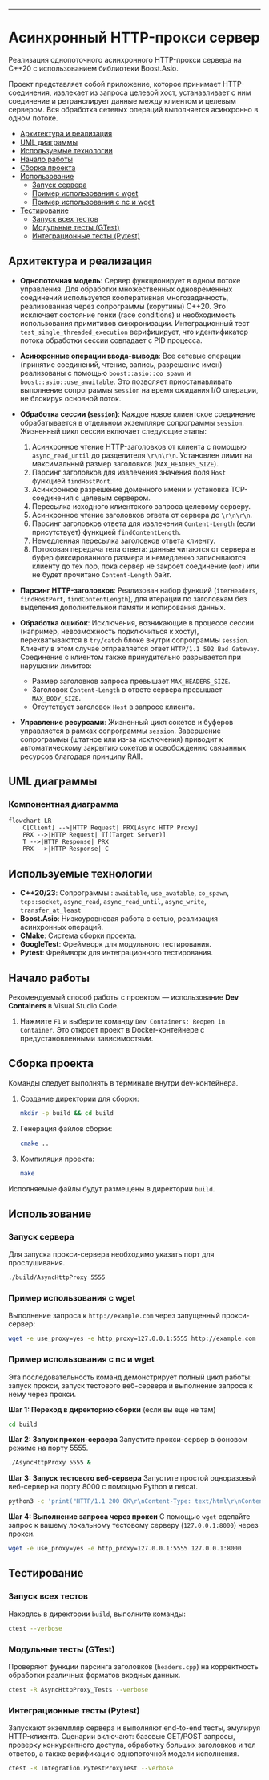 ***

# Асинхронный HTTP-прокси сервер

Реализация однопоточного асинхронного HTTP-прокси сервера на C++20 с использованием библиотеки Boost.Asio.

Проект представляет собой приложение, которое принимает HTTP-соединения, извлекает из запроса целевой хост, устанавливает с ним соединение и ретранслирует данные между клиентом и целевым сервером. Вся обработка сетевых операций выполняется асинхронно в одном потоке.

- [Архитектура и реализация](#архитектура-и-реализация)
- [UML диаграммы](#uml-диаграммы)
- [Используемые технологии](#используемые-технологии)
- [Начало работы](#начало-работы)
- [Сборка проекта](#сборка-проекта)
- [Использование](#использование)
  - [Запуск сервера](#запуск-сервера)
  - [Пример использования с wget](#пример-использования-с-wget)
  - [Пример использования с nc и wget](#пример-использования-с-nc-и-wget)
- [Тестирование](#тестирование)
  - [Запуск всех тестов](#запуск-всех-тестов)
  - [Модульные тесты (GTest)](#модульные-тесты-gtest)
  - [Интеграционные тесты (Pytest)](#интеграционные-тесты-pytest)


## Архитектура и реализация

*   **Однопоточная модель**: Сервер функционирует в одном потоке управления. Для обработки множественных одновременных соединений используется кооперативная многозадачность, реализованная через сопрограммы (корутины) C++20. Это исключает состояние гонки (race conditions) и необходимость использования примитивов синхронизации. Интеграционный тест `test_single_threaded_execution` верифицирует, что идентификатор потока обработки сессии совпадает с PID процесса.

*   **Асинхронные операции ввода-вывода**: Все сетевые операции (принятие соединений, чтение, запись, разрешение имен) реализованы с помощью `boost::asio::co_spawn` и `boost::asio::use_awaitable`. Это позволяет приостанавливать выполнение сопрограммы `session` на время ожидания I/O операции, не блокируя основной поток.

*   **Обработка сессии (`session`)**: Каждое новое клиентское соединение обрабатывается в отдельном экземпляре сопрограммы `session`. Жизненный цикл сессии включает следующие этапы:
    1.  Асинхронное чтение HTTP-заголовков от клиента с помощью `async_read_until` до разделителя `\r\n\r\n`. Установлен лимит на максимальный размер заголовков (`MAX_HEADERS_SIZE`).
    2.  Парсинг заголовков для извлечения значения поля `Host` функцией `findHostPort`.
    3.  Асинхронное разрешение доменного имени и установка TCP-соединения с целевым сервером.
    4.  Пересылка исходного клиентского запроса целевому серверу.
    5.  Асинхронное чтение заголовков ответа от сервера до `\r\n\r\n`.
    6.  Парсинг заголовков ответа для извлечения `Content-Length` (если присутствует) функцией `findContentLength`.
    7.  Немедленная пересылка заголовков ответа клиенту.
    8.  Потоковая передача тела ответа: данные читаются от сервера в буфер фиксированного размера и немедленно записываются клиенту до тех пор, пока сервер не закроет соединение (`eof`) или не будет прочитано `Content-Length` байт.

*   **Парсинг HTTP-заголовков**: Реализован набор функций (`iterHeaders`, `findHostPort`, `findContentLength`), для итерации по заголовкам без выделения дополнительной памяти и копирования данных.

*   **Обработка ошибок**: Исключения, возникающие в процессе сессии (например, невозможность подключиться к хосту), перехватываются в `try/catch` блоке внутри сопрограммы `session`. Клиенту в этом случае отправляется ответ `HTTP/1.1 502 Bad Gateway`. Соединение с клиентом также принудительно разрывается при нарушении лимитов:
    *   Размер заголовков запроса превышает `MAX_HEADERS_SIZE`.
    *   Заголовок `Content-Length` в ответе сервера превышает `MAX_BODY_SIZE`.
    *   Отсутствует заголовок `Host` в запросе клиента.

*   **Управление ресурсами**: Жизненный цикл сокетов и буферов управляется в рамках сопрограммы `session`. Завершение сопрограммы (штатное или из-за исключения) приводит к автоматическому закрытию сокетов и освобождению связанных ресурсов благодаря принципу RAII.

## UML диаграммы

### Компонентная диаграмма

```mermaid
flowchart LR
    C[Client] -->|HTTP Request| PRX[Async HTTP Proxy]
    PRX -->|HTTP Request| T[(Target Server)]
    T -->|HTTP Response| PRX
    PRX -->|HTTP Response| C

```

## Используемые технологии

*   **C++20/23**: Сопрограммы : `awaitable`, `use_awatable`, `co_spawn`, `tcp::socket`, `async_read`, `async_read_until`, `async_write`, `transfer_at_least`
*   **Boost.Asio**: Низкоуровневая работа с сетью, реализация асинхронных операций.
*   **CMake**: Система сборки проекта.
*   **GoogleTest**: Фреймворк для модульного тестирования.
*   **Pytest**: Фреймворк для интеграционного тестирования.

## Начало работы

Рекомендуемый способ работы с проектом — использование **Dev Containers** в Visual Studio Code.

1.  Нажмите `F1` и выберите команду `Dev Containers: Reopen in Container`. Это откроет проект в Docker-контейнере с предустановленными зависимостями.

## Сборка проекта

Команды следует выполнять в терминале внутри dev-контейнера.

1.  Создание директории для сборки:
    ```bash
    mkdir -p build && cd build
    ```
2.  Генерация файлов сборки:
    ```bash
    cmake ..
    ```
3.  Компиляция проекта:
    ```bash
    make
    ```
Исполняемые файлы будут размещены в директории `build`.

## Использование

### Запуск сервера

Для запуска прокси-сервера необходимо указать порт для прослушивания.

```bash
./build/AsyncHttpProxy 5555
```

### Пример использования с wget

Выполнение запроса к `http://example.com` через запущенный прокси-сервер:

```bash
wget -e use_proxy=yes -e http_proxy=127.0.0.1:5555 http://example.com
```

### Пример использования с nc и wget

Эта последовательность команд демонстрирует полный цикл работы: запуск прокси, запуск тестового веб-сервера и выполнение запроса к нему через прокси.

**Шаг 1: Переход в директорию сборки** (если вы еще не там)
```bash
cd build
```

**Шаг 2: Запуск прокси-сервера**
Запустите прокси-сервер в фоновом режиме на порту 5555.
```bash
./AsyncHttpProxy 5555 &
```

**Шаг 3: Запуск тестового веб-сервера**
Запустите простой одноразовый веб-сервер на порту 8000 с помощью Python и netcat.
```bash
python3 -c 'print("HTTP/1.1 200 OK\r\nContent-Type: text/html\r\nContent-Length: 4096\r\n\r\n" + "A"*4096, end="")' | nc -l 127.0.0.1 -p 8000 &
```

**Шаг 4: Выполнение запроса через прокси**
С помощью `wget` сделайте запрос к вашему локальному тестовому серверу (`127.0.0.1:8000`) через прокси.
```bash
wget -e use_proxy=yes -e http_proxy=127.0.0.1:5555 127.0.0.1:8000
```

## Тестирование

### Запуск всех тестов

Находясь в директории `build`, выполните команды:

```bash
ctest --verbose
```

### Модульные тесты (GTest)

Проверяют функции парсинга заголовков (`headers.cpp`) на корректность обработки различных форматов входных данных.

```bash
ctest -R AsyncHttpProxy_Tests --verbose
```

### Интеграционные тесты (Pytest)

Запускают экземпляр сервера и выполняют end-to-end тесты, эмулируя HTTP-клиента. Сценарии включают: базовые GET/POST запросы, проверку конкурентного доступа, обработку больших заголовков и тел ответов, а также верификацию однопоточной модели исполнения.

```bash
ctest -R Integration.PytestProxyTest --verbose

```


